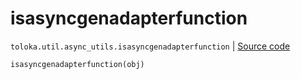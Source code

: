 # isasyncgenadapterfunction
`toloka.util.async_utils.isasyncgenadapterfunction` | [Source code](https://github.com/Toloka/toloka-kit/blob/v1.1.2/src/util/async_utils.py#L395)

```python
isasyncgenadapterfunction(obj)
```

